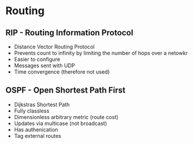 # Routing

## RIP - Routing Information Protocol
- Distance Vector Routing Protocol
- Prevents count to infinity by limiting the number of hops over a netowkr
- Easier to configure
- Messages sent with UDP
- Time convergence (therefore not used)

## OSPF - Open Shortest Path First
- Dijkstras Shortest Path
- Fully classless
- Dimensionless arbitrary metric (route cost)
- Updates via multicase (not broadcast)
- Has authenication
- Tag external routes
